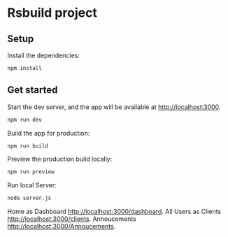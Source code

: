 # Rsbuild project

## Setup

Install the dependencies:

```bash
npm install
```

## Get started

Start the dev server, and the app will be available at [http://localhost:3000](http://localhost:3000).

```bash
npm run dev
```

Build the app for production:

```bash
npm run build
```

Preview the production build locally:

```bash
npm run preview
```

Run local Server:

```bash
node server.js
```

Home as Dashboard [http://localhost:3000/dashboard](http://localhost:3000/dashboard).
All Users as Clients [http://localhost:3000/clients](http://localhost:3000/clients).
Annoucements [http://localhost:3000/Annoucements](http://localhost:3000/Annoucements).
